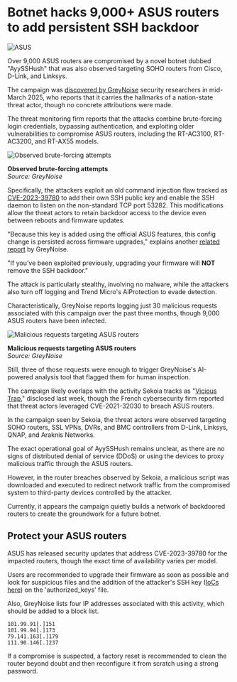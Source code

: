 # Botnet hacks 9,000+ ASUS routers to add persistent SSH backdoor

![ASUS](https://www.bleepstatic.com/content/hl-images/2024/06/14/asus.jpg)

Over 9,000 ASUS routers are compromised by a novel botnet dubbed "AyySSHush" that was also observed targeting SOHO routers from Cisco, D-Link, and Linksys.

The campaign was [discovered by GreyNoise](https://www.greynoise.io/blog/stealthy-backdoor-campaign-affecting-asus-routers) security researchers in mid-March 2025, who reports that it carries the hallmarks of a nation-state threat actor, though no concrete attributions were made.

The threat monitoring firm reports that the attacks combine brute-forcing login credentials, bypassing authentication, and exploiting older vulnerabilities to compromise ASUS routers, including the RT-AC3100, RT-AC3200, and RT-AX55 models.

![Observed brute-forcing attempts](https://www.bleepstatic.com/images/news/u/1220909/2025/May/bruteforce.jpg)

**Observed brute-forcing attempts**  
_Source: GreyNoise_

Specifically, the attackers exploit an old command injection flaw tracked as [CVE-2023-39780](https://nvd.nist.gov/vuln/detail/CVE-2023-39780) to add their own SSH public key and enable the SSH daemon to listen on the non-standard TCP port 53282. This modifications allow the threat actors to retain backdoor access to the device even between reboots and firmware updates.

"Because this key is added using the official ASUS features, this config change is persisted across firmware upgrades," explains another [related report](http://www.labs.greynoise.io/grimoire/2025-03-28-ayysshush/) by GreyNoise.

"If you've been exploited previously, upgrading your firmware will **NOT** remove the SSH backdoor."

The attack is particularly stealthy, involving no malware, while the attackers also turn off logging and Trend Micro's AiProtection to evade detection.

Characteristically, GreyNoise reports logging just 30 malicious requests associated with this campaign over the past three months, though 9,000 ASUS routers have been infected.

![Malicious requests targeting ASUS routers](https://www.bleepstatic.com/images/news/u/1220909/2025/May/timeline(1).jpg)

**Malicious requests targeting ASUS routers**  
_Source: GreyNoise_

Still, three of those requests were enough to trigger GreyNoise's AI-powered analysis tool that flagged them for human inspection.

The campaign likely overlaps with the activity Sekoia tracks as "[Vicious Trap](https://blog.sekoia.io/vicioustrap-infiltrate-control-lure-turning-edge-devices-into-honeypots-en-masse/)," disclosed last week, though the French cybersecurity firm reported that threat actors leveraged CVE-2021-32030 to breach ASUS routers.

In the campaign seen by Sekoia, the threat actors were observed targeting SOHO routers, SSL VPNs, DVRs, and BMC controllers from D-Link, Linksys, QNAP, and Araknis Networks.

The exact operational goal of AyySSHush remains unclear, as there are no signs of distributed denial of service (DDoS) or using the devices to proxy malicious traffic through the ASUS routers.

However, in the router breaches observed by Sekoia, a malicious script was downloaded and executed to redirect network traffic from the compromised system to third-party devices controlled by the attacker.

Currently, it appears the campaign quietly builds a network of backdoored routers to create the groundwork for a future botnet.

## Protect your ASUS routers

ASUS has released security updates that address CVE-2023-39780 for the impacted routers, though the exact time of availability varies per model.

Users are recommended to upgrade their firmware as soon as possible and look for suspicious files and the addition of the attacker's SSH key ([IoCs here](https://www.labs.greynoise.io/grimoire/2025-03-28-ayysshush/)) on the 'authorized\_keys' file.

Also, GreyNoise lists four IP addresses associated with this activity, which should be added to a block list.

```
101.99.91[.]151
101.99.94[.]173 
79.141.163[.]179   
111.90.146[.]237
```

If a compromise is suspected, a factory reset is recommended to clean the router beyond doubt and then reconfigure it from scratch using a strong password.